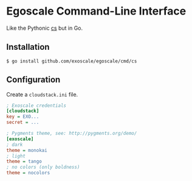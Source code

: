 # Egoscale Command-Line Interface

Like the Pythonic [cs](https://pypi.python.org/pypi/cs) but in Go.

## Installation

```console
$ go install github.com/exoscale/egoscale/cmd/cs
```

## Configuration

Create a `cloudstack.ini` file.

```ini
; Exoscale credentials
[cloudstack]
key = EXO...
secret = ...

; Pygments theme, see: http://pygments.org/demo/
[exoscale]
; dark
theme = monokai
; light
theme = tango
; no colors (only boldness)
theme = nocolors
```
